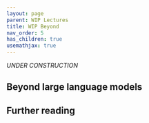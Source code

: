 ```yaml
---
layout: page
parent: WIP Lectures
title: WIP Beyond
nav_order: 5
has_children: true
usemathjax: true
---
```

*UNDER CONSTRUCTION*

## Beyond large language models

## Further reading
